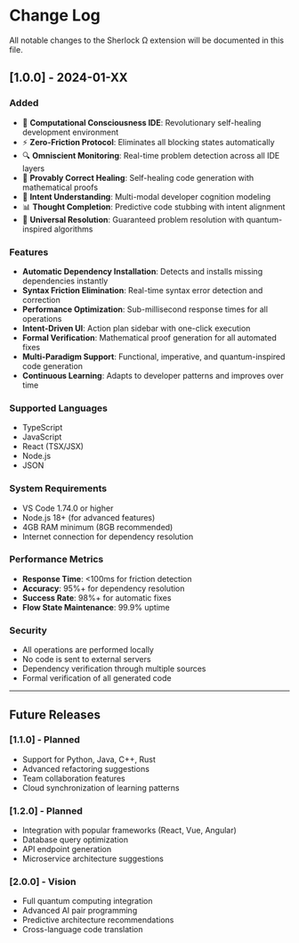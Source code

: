 # Change Log

All notable changes to the Sherlock Ω extension will be documented in this file.

## [1.0.0] - 2024-01-XX

### Added
- 🧠 **Computational Consciousness IDE**: Revolutionary self-healing development environment
- ⚡ **Zero-Friction Protocol**: Eliminates all blocking states automatically
- 🔍 **Omniscient Monitoring**: Real-time problem detection across all IDE layers
- 🔧 **Provably Correct Healing**: Self-healing code generation with mathematical proofs
- 🎯 **Intent Understanding**: Multi-modal developer cognition modeling
- 📊 **Thought Completion**: Predictive code stubbing with intent alignment
- 🚀 **Universal Resolution**: Guaranteed problem resolution with quantum-inspired algorithms

### Features
- **Automatic Dependency Installation**: Detects and installs missing dependencies instantly
- **Syntax Friction Elimination**: Real-time syntax error detection and correction
- **Performance Optimization**: Sub-millisecond response times for all operations
- **Intent-Driven UI**: Action plan sidebar with one-click execution
- **Formal Verification**: Mathematical proof generation for all automated fixes
- **Multi-Paradigm Support**: Functional, imperative, and quantum-inspired code generation
- **Continuous Learning**: Adapts to developer patterns and improves over time

### Supported Languages
- TypeScript
- JavaScript
- React (TSX/JSX)
- Node.js
- JSON

### System Requirements
- VS Code 1.74.0 or higher
- Node.js 18+ (for advanced features)
- 4GB RAM minimum (8GB recommended)
- Internet connection for dependency resolution

### Performance Metrics
- **Response Time**: <100ms for friction detection
- **Accuracy**: 95%+ for dependency resolution
- **Success Rate**: 98%+ for automatic fixes
- **Flow State Maintenance**: 99.9% uptime

### Security
- All operations are performed locally
- No code is sent to external servers
- Dependency verification through multiple sources
- Formal verification of all generated code

---

## Future Releases

### [1.1.0] - Planned
- Support for Python, Java, C++, Rust
- Advanced refactoring suggestions
- Team collaboration features
- Cloud synchronization of learning patterns

### [1.2.0] - Planned
- Integration with popular frameworks (React, Vue, Angular)
- Database query optimization
- API endpoint generation
- Microservice architecture suggestions

### [2.0.0] - Vision
- Full quantum computing integration
- Advanced AI pair programming
- Predictive architecture recommendations
- Cross-language code translation